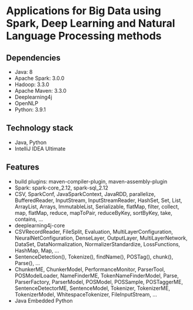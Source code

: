 # Applications for Big Data using Spark, Deep Learning and Natural Language Processing methods

## Dependencies
* Java: 8
* Apache Spark: 3.0.0 
* Hadoop: 3.3.0
* Apache Maven: 3.3.0
* Deeplearning4j
* OpenNLP
* Python: 3.9.1

## Technology stack
* Java, Python
* IntelliJ IDEA Ultimate

## Features
* build plugins: maven-compiler-plugin, maven-assembly-plugin
* Spark: spark-core_2.12, spark-sql_2.12
* CSV, SparkConf, JavaSparkContext, JavaRDD, parallelize, BufferedReader, InputStream, InputStreamReader, HashSet, Set, List, ArrayList, Arrays, ImmutableList, Serializable, flatMap, filter, collect, map, flatMap, reduce, mapToPair, reduceByKey, sortByKey, take, contains, ...
* deeplearning4j-core
* CSVRecordReader, FileSplit, Evaluation, MultiLayerConfiguration, NeuralNetConfiguration, DenseLayer, OutputLayer, MultiLayerNetwork, DataSet, DataNormalization, NormalizerStandardize, LossFunctions, HashMap, Map, ...
* SentenceDetection(), Tokenize(), findName(), POSTag(), chunk(), Parse(), ...
* ChunkerME, ChunkerModel, PerformanceMonitor, ParserTool, POSModelLoader, NameFinderME, TokenNameFinderModel, Parse, ParserFactory, ParserModel, POSModel, POSSample, POSTaggerME, SentenceDetectorME, SentenceModel, Tokenizer, TokenizerME, TokenizerModel, WhitespaceTokenizer, FileInputStream, ...
* Java Embedded Python

